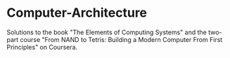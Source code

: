 # Computer-Architecture
Solutions to the book "The Elements of Computing Systems" and the two-part course "From NAND to Tetris: Building a Modern Computer From First Principles" on Coursera. 
